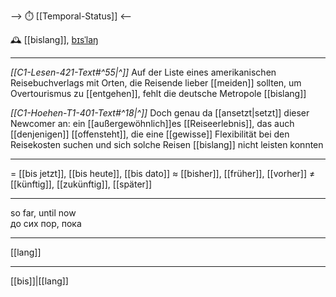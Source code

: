 --> ⏱️ [[Temporal-Status]] <--

🕰️ [[bislang]], [bɪsˈlaŋ](https://youglish.com/pronounce/bislang/german)

---
*[[C1-Lesen-421-Text#^55|^]]* Auf der Liste eines amerikanischen Reisebuchverlags mit Orten, die Reisende lieber [[meiden]] sollten, um Overtourismus zu [[entgehen]], fehlt die deutsche Metropole [[bislang]]

*[[C1-Hoehen-T1-401-Text#^18|^]]* Doch genau da [[ansetzt|setzt]] dieser Newcomer an: ein [[außergewöhnlich]]es [[Reiseerlebnis]], das auch [[denjenigen]] [[offensteht]], die eine [[gewisse]] Flexibilität bei den Reisekosten suchen und sich solche Reisen [[bislang]] nicht leisten konnten

---
= [[bis jetzt]], [[bis heute]], [[bis dato]]
≈ [[bisher]], [[früher]], [[vorher]]
≠ [[künftig]], [[zukünftig]], [[später]]

---
so far, until now  
до сих пор, пока

---
[[lang]]

---
[[bis]]|[[lang]]

